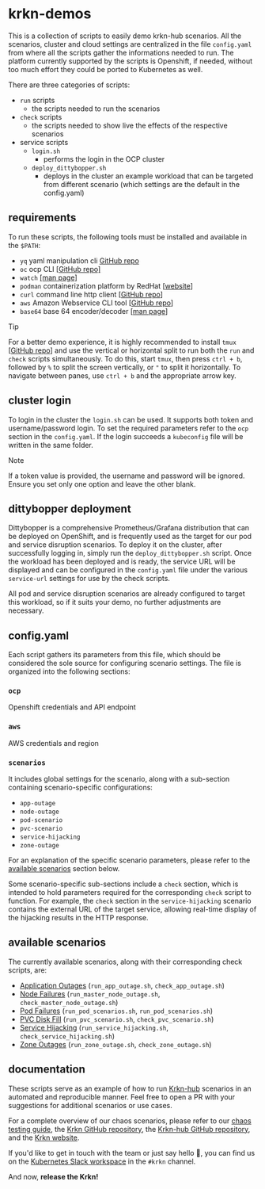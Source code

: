 # krkn-demos

This is a collection of scripts to easily demo krkn-hub scenarios. All the scenarios, cluster and cloud settings are centralized in the file `config.yaml` from where all the scripts gather the informations needed to run. The platform currently supported by the scripts is Openshift, if needed, without too much
effort they could be ported to Kubernetes as well.

There are three categories of scripts:
- `run` scripts
    - the scripts needed to run the scenarios
- `check` scripts
    - the scripts needed to show live the effects of the respective scenarios
- service scripts
    - `login.sh`
        - performs the login in the OCP cluster
    - `deploy_dittybopper.sh`
        - deploys in the cluster an example workload that can be targeted from different scenario (which settings are the default in the config.yaml)

## requirements 

To run these scripts, the following tools must be installed and available in the `$PATH`:

- `yq` yaml manipulation cli [GitHub repo](https://github.com/mikefarah/yq) 
- `oc` ocp CLI [[GitHub repo]](https://github.com/openshift/oc)
- `watch` [[man page]](https://ss64.com/bash/watch.html)
- `podman` containerization platform by RedHat [[website](https://podman.io)]
- `curl` command line http client [[GitHub repo](https://github.com/curl/curl)]
- `aws` Amazon Webservice CLI tool [[GitHub repo](https://github.com/aws/aws-cli)]
- `base64` base 64 encoder/decoder [[man page](https://ss64.com/bash/base64.html)]

> [!TIP]  
> For a better demo experience, it is highly recommended to install `tmux` [[GitHub repo](https://github.com/tmux/tmux)] and use the vertical or horizontal split to run both the `run` and `check` scripts simultaneously. To do this, start `tmux`, then press `ctrl + b`, followed by `%` to split the screen vertically, or `"` to split it horizontally. To navigate between panes, use `ctrl + b` and the appropriate arrow key.


## cluster login

To login in the cluster the `login.sh` can be used. It supports both token and username/password login. To set the required parameters refer to the `ocp` section in the `config.yaml`.
If the login succeeds a `kubeconfig` file will be written in the same folder.

> [!NOTE]  
> If a token value is provided, the username and password will be ignored. Ensure you set only one option and leave the other blank.


## dittybopper deployment

Dittybopper is a comprehensive Prometheus/Grafana distribution that can be deployed on OpenShift, and is frequently used as the target for our pod and service disruption scenarios. To deploy it on the cluster, after successfully logging in, simply run the `deploy_dittybopper.sh` script. Once the workload has been deployed and is ready, the service URL will be displayed and can be configured in the `config.yaml` file under the various `service-url` settings for use by the check scripts. 

All pod and service disruption scenarios are already configured to target this workload, so if it suits your demo, no further adjustments are necessary.

## config.yaml

Each script gathers its parameters from this file, which should be considered the sole source for configuring scenario settings. The file is organized into the following sections:

### `ocp`
Openshift credentials and API endpoint
### `aws`
AWS credentials and region
### `scenarios`
It includes global settings for the scenario, along with a sub-section containing scenario-specific configurations:
- `app-outage`
- `node-outage`
- `pod-scenario`
- `pvc-scenario`
- `service-hijacking`
- `zone-outage`

For an explanation of the specific scenario parameters, please refer to the [available scenarios](#available-scenarios) section below.

Some scenario-specific sub-sections include a `check` section, which is intended to hold parameters required for the corresponding `check` script to function. For example, the `check` section in the `service-hijacking` scenario contains the external URL of the target service, allowing real-time display of the hijacking results in the HTTP response.


## available scenarios

The currently available scenarios, along with their corresponding check scripts, are:
- [Application Outages](https://github.com/krkn-chaos/krkn-hub/blob/main/docs/application-outages.md) (`run_app_outage.sh`, `check_app_outage.sh`)
- [Node Failures](https://github.com/krkn-chaos/krkn-hub/blob/main/docs/node-scenarios.md) (`run_master_node_outage.sh`, `check_master_node_outage.sh`)
- [Pod Failures](https://github.com/krkn-chaos/krkn-hub/blob/main/docs/pod-scenarios.md) (`run_pod_scenarios.sh`, `run_pod_scenarios.sh`)
- [PVC Disk Fill](https://github.com/krkn-chaos/krkn-hub/blob/main/docs/pvc-scenarios.md) (`run_pvc_scenario.sh`, `check_pvc_scenario.sh`)
- [Service Hijacking](https://github.com/krkn-chaos/krkn-hub/blob/main/docs/service-hijacking.md) (`run_service_hijacking.sh`, `check_service_hijacking.sh`)
- [Zone Outages](https://github.com/krkn-chaos/krkn-hub/blob/main/docs/zone-outages.md) (`run_zone_outage.sh`, `check_zone_outage.sh`)


## documentation

These scripts serve as an example of how to run [Krkn-hub](https://github.com/krkn-chaos/krkn-hub) scenarios in an automated and reproducible manner. Feel free to open a PR with your suggestions for additional scenarios or use cases.

For a complete overview of our chaos scenarios, please refer to our [chaos testing guide](https://krkn-chaos.github.io/krkn/), the [Krkn GitHub repository](https://github.com/krkn-chaos/krkn), the [Krkn-hub GitHub repository](https://github.com/krkn-chaos/krkn-hub), and the [Krkn website](https://krkn-chaos.dev).

If you'd like to get in touch with the team or just say hello 👋, you can find us on the [Kubernetes Slack workspace](https://kubernetes.slack.com) in the `#krkn` channel.

And now, __release the Krkn!__



